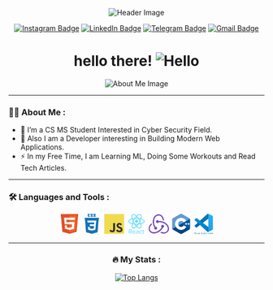 <div align="center">

![Header Image](https://media.giphy.com/media/yidUzlbqM0WI7yUdKE/giphy.gif)

[![Instagram Badge](https://img.shields.io/badge/Instagram-E4405F?style=for-the-badge&logo=instagram&logoColor=white)](https://instagram.com/bachinin.the)
[![LinkedIn Badge](https://img.shields.io/badge/LinkedIn-blue?style=for-the-badge&logo=linkedin&logoColor=white)](https://linkedin.com/in/andrei-bachinin)
[![Telegram Badge](https://img.shields.io/badge/Messenger-00B2FF?style=for-the-badge&logo=messenger&logoColor=white)](https://t.me/r4sk01)
[![Gmail Badge](https://img.shields.io/badge/Gmail-D14836?style=for-the-badge&logo=gmail&logoColor=white)](mailto:limbus727@gmail.com)

# hello there! ![Hello](https://media.giphy.com/media/T6nxuWttJ8RSGifSm1/giphy.gif)

![About Me Image](https://media.giphy.com/media/xkmQfH1TB0dLW/giphy.gif)

</div>

---

### :man_technologist: About Me :

- :telescope: I’m a CS MS Student Interested in Cyber Security Field.
- :seedling: Also I am a Developer interesting in Building Modern Web Applications.
- :zap: In my Free Time, I am Learning ML, Doing Some Workouts and Read Tech Articles.

---

### :hammer_and_wrench: Languages and Tools :

<div align="center">

<img src="https://github.com/devicons/devicon/blob/master/icons/html5/html5-original.svg" title="HTML5" alt="HTML" width="40" height="40"/>
<img src="https://github.com/devicons/devicon/blob/master/icons/css3/css3-plain-wordmark.svg"  title="CSS3" alt="CSS" width="40" height="40"/>
<img src="https://github.com/devicons/devicon/blob/master/icons/javascript/javascript-original.svg" title="JavaScript" alt="JavaScript" width="40" height="40"/>
<img src="https://github.com/devicons/devicon/blob/master/icons/react/react-original-wordmark.svg" title="React" alt="React" width="40" height="40"/>
<img src="https://github.com/devicons/devicon/blob/master/icons/redux/redux-original.svg" title="Redux" alt="Redux " width="40" height="40"/>
<img src="https://github.com/devicons/devicon/blob/master/icons/cplusplus/cplusplus-original.svg" title="cplusplus " alt="cplusplus " width="40" height="40"/>
<img src="https://github.com/devicons/devicon/blob/master/icons/vscode/vscode-original-wordmark.svg" title="VScode " alt="VScode " width="40" height="40"/>

</div>

---

<div align="center">

### :fire: My Stats :

[![Top Langs](https://github-readme-stats.vercel.app/api/top-langs/?username=r4sk01&layout=compact&theme=vision-friendly-dark)](https://github.com/anuraghazra/github-readme-stats)

</div>

